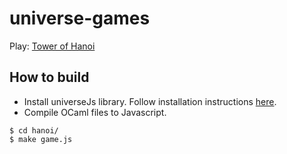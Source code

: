 # universe-games

Play: [Tower of Hanoi](https://chiaki-i.github.io/universe-games/hanoi/game.html)

## How to build
- Install universeJs library. Follow installation instructions [here](http://pllab.is.ocha.ac.jp/~asai/Universe/).
- Compile OCaml files to Javascript.
```
$ cd hanoi/
$ make game.js
```
